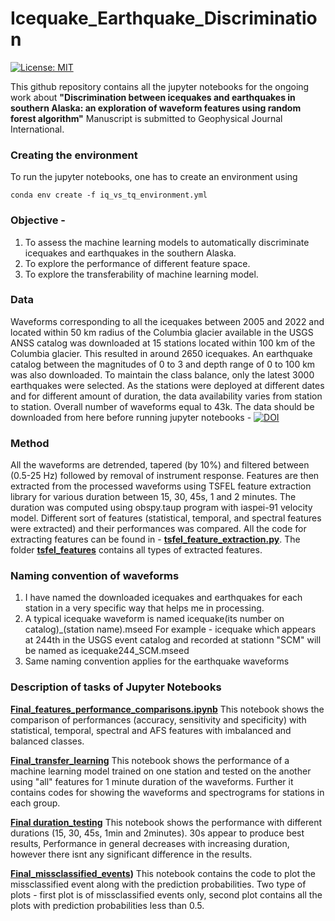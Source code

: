 
# Icequake_Earthquake_Discrimination
[![License: MIT](https://img.shields.io/badge/License-MIT-yellow.svg)](https://opensource.org/licenses/MIT)

This github repository contains all the jupyter notebooks for the ongoing work about **"Discrimination between icequakes and earthquakes in southern Alaska: an exploration of waveform features using random forest algorithm"**
Manuscript is submitted to Geophysical Journal International. 


### Creating the environment
To run the jupyter notebooks, one has to create an environment using 

```
conda env create -f iq_vs_tq_environment.yml
```

### Objective - 
1) To assess the machine learning models to automatically discriminate icequakes and earthquakes in the southern Alaska.
2) To explore the performance of different feature space. 
3) To explore the transferability of machine learning model. 

### Data 
Waveforms corresponding to all the icequakes between 2005 and 2022 and located within 50 km radius of the Columbia glacier available in the USGS ANSS catalog was downloaded at 15 stations located within 100 km of the Columbia glacier. This resulted in around 2650 icequakes. An earthquake catalog between the magnitudes of 0 to 3 and depth range of 0 to 100 km was also downloaded. To maintain the class balance, only the latest 3000 earthquakes were selected. As the stations were deployed at different dates and for different amount of duration, the data availability varies from station to station. Overall number of waveforms equal to 43k. The data should be downloaded from here before running jupyter notebooks - [![DOI](https://zenodo.org/badge/DOI/10.5281/zenodo.7523349.svg)](https://doi.org/10.5281/zenodo.7523349)

### Method 

All the waveforms are detrended, tapered (by 10%) and filtered between (0.5-25 Hz) followed by removal of instrument response. Features are then extracted from the processed waveforms using TSFEL feature extraction library for various duration between 15, 30, 45s, 1 and 2 minutes. The duration was computed using obspy.taup program with iaspei-91 velocity model. Different sort of features (statistical, temporal, and spectral features were extracted) and their performances was compared. All the code for extracting features can be found in  - **[tsfel_feature_extraction.py](https://github.com/Akashkharita/Icequake_Earthquake_Discrimination/blob/main/tsfel_raw_data_feature_extraction.py)**. The folder **[tsfel_features](https://github.com/Akashkharita/Icequake_Earthquake_Discrimination/tree/main/tsfel_features)** contains all types of extracted features. 



### Naming convention of waveforms

1) I have named the downloaded icequakes and earthquakes for each station in a very specific way that helps me in processing. 
2) A typical icequake waveform is named icequake(its number on catalog)_(station name).mseed
   For example - icequake which appears at 244th in the USGS event catalog and recorded at stationn "SCM" will be named as icequake244_SCM.mseed
3) Same naming convention applies for the earthquake waveforms

 
### Description of tasks of Jupyter Notebooks

**[Final_features_performance_comparisons.ipynb](https://github.com/Akashkharita/Icequake_Earthquake_Discrimination/blob/main/Final_feature_performance_comparisons.ipynb)**
This notebook shows the comparison of performances (accuracy, sensitivity and specificity) with statistical, temporal, spectral and AFS features with imbalanced and balanced classes. 

**[Final_transfer_learning](https://github.com/Akashkharita/Icequake_Earthquake_Discrimination/blob/main/Final_Transfer_Learning.ipynb)**
This notebook shows the performance of a machine learning model trained on one station and tested on the another using "all" features for 1 minute duration of the waveforms. Further it contains codes for showing the waveforms and spectrograms for stations in each group. 

**[Final duration_testing](https://github.com/Akashkharita/Icequake_Earthquake_Discrimination/blob/main/Final_duration_testing.ipynb)**
This notebook shows the performance with different durations (15, 30, 45s, 1min and 2minutes). 30s appear to produce best results, Performance in general decreases with increasing duration, however there isnt any significant difference in the results. 

**[Final_missclassified_events](https://github.com/Akashkharita/Icequake_Earthquake_Discrimination/blob/main/Final_misclassified_events.ipynb))**
This notebook contains the code to plot the missclassified event along with the prediction probabilities. Two type of plots - first plot is of missclassified events only, second plot contains all the plots with prediction probabilities less than 0.5. 



